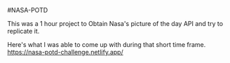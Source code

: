 #NASA-POTD

This was a 1 hour project to Obtain Nasa's picture of the day API and try to replicate it.

Here's what I was able to come up with during that short time frame. https://nasa-potd-challenge.netlify.app/
